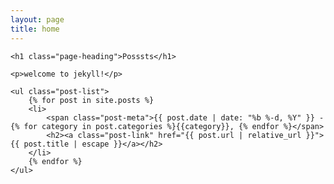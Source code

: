 ```yaml
---
layout: page
title: home
---
```


<div class="home">

    <h1 class="page-heading">Posssts</h1>

    <p>welcome to jekyll!</p>

    <ul class="post-list">
        {% for post in site.posts %}
        <li>
            <span class="post-meta">{{ post.date | date: "%b %-d, %Y" }} - {% for category in post.categories %}{{category}}, {% endfor %}</span>
            <h2><a class="post-link" href="{{ post.url | relative_url }}">{{ post.title | escape }}</a></h2>
        </li>
        {% endfor %}
    </ul>

</div>
